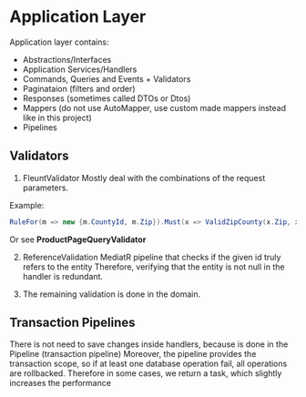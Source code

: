 ﻿# Application Layer

Application layer contains:

- Abstractions/Interfaces
- Application Services/Handlers
- Commands, Queries and Events + Validators
- Paginataion (filters and order)
- Responses (sometimes called DTOs or Dtos)
- Mappers (do not use AutoMapper, use custom made mappers instead like in this project)
- Pipelines

## Validators

1. FleuntValidator
	Mostly deal with the combinations of the request parameters. 

Example:

```csharp
RuleFor(m => new {m.CountyId, m.Zip}).Must(x => ValidZipCounty(x.Zip, x.CountyId))
```

Or see **ProductPageQueryValidator**

2. ReferenceValidation
	MediatR pipeline that checks if the given id truly refers to the entity
	Therefore, verifying that the entity is not null in the handler is redundant.

3. The remaining validation is done in the domain.

## Transaction Pipelines

There is not need to save changes inside handlers, because is done in the Pipeline (transaction pipeline)
Moreover, the pipeline provides the transaction scope, so if at least one database operation fail, all operations are rollbacked.
Therefore in some cases, we return a task, which slightly increases the performance 